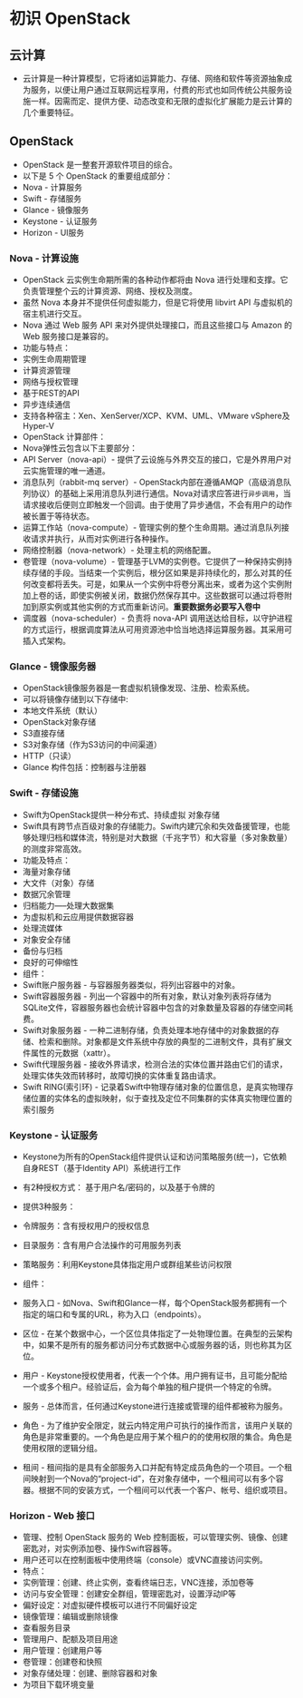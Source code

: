 # 初识 OpenStack

## 云计算

- 云计算是一种计算模型，它将诸如运算能力、存储、网络和软件等资源抽象成为服务，以便让用户通过互联网远程享用，付费的形式也如同传统公共服务设施一样。因需而定、提供方便、动态改变和无限的虚拟化扩展能力是云计算的几个重要特征。

## OpenStack

- OpenStack 是一整套开源软件项目的综合。
- 以下是 5 个 OpenStack 的重要组成部分：
 - Nova - 计算服务
 - Swift - 存储服务
 - Glance - 镜像服务
 - Keystone - 认证服务
 - Horizon - UI服务

### Nova - 计算设施

- OpenStack 云实例生命期所需的各种动作都将由 Nova 进行处理和支撑。它负责管理整个云的计算资源、网络、授权及测度。
- 虽然 Nova 本身并不提供任何虚拟能力，但是它将使用 libvirt API 与虚拟机的宿主机进行交互。
- Nova 通过 Web 服务 API 来对外提供处理接口，而且这些接口与 Amazon 的 Web 服务接口是兼容的。
- 功能与特点：
 - 实例生命周期管理
 - 计算资源管理
 - 网络与授权管理
 - 基于REST的API
 - 异步连续通信
 - 支持各种宿主：Xen、XenServer/XCP、KVM、UML、VMware vSphere及Hyper-V
- OpenStack 计算部件：
 - Nova弹性云包含以下主要部分：
 - API Server（nova-api）- 提供了云设施与外界交互的接口，它是外界用户对云实施管理的唯一通道。
 - 消息队列（rabbit-mq server）- OpenStack内部在遵循AMQP（高级消息队列协议）的基础上采用消息队列进行通信。Nova对请求应答进行`异步调用`，当请求接收后便则立即触发一个回调。由于使用了异步通信，不会有用户的动作被长置于等待状态。
 - 运算工作站（nova-compute）- 管理实例的整个生命周期。通过消息队列接收请求并执行，从而对实例进行各种操作。
 - 网络控制器（nova-network）- 处理主机的网络配置。
 - 卷管理（nova-volume）- 管理基于LVM的实例卷。它提供了一种保持实例持续存储的手段。当结束一个实例后，根分区如果是非持续化的，那么对其的任何改变都将丢失。可是，如果从一个实例中将卷分离出来，或者为这个实例附加上卷的话，即使实例被关闭，数据仍然保存其中。这些数据可以通过将卷附加到原实例或其他实例的方式而重新访问。**重要数据务必要写入卷中**
 - 调度器（nova-scheduler）- 负责将 nova-API 调用送达给目标，以守护进程的方式运行，根据调度算法从可用资源池中恰当地选择运算服务器。其采用可插入式架构。

### Glance - 镜像服务器

- OpenStack镜像服务器是一套虚拟机镜像发现、注册、检索系统。
- 可以将镜像存储到以下存储中:
 - 本地文件系统（默认）
 - OpenStack对象存储
 - S3直接存储
 - S3对象存储（作为S3访问的中间渠道）
 - HTTP（只读）
- Glance 构件包括：控制器与注册器

### Swift - 存储设施

- Swift为OpenStack提供一种分布式、持续虚拟 对象存储
- Swift具有跨节点百级对象的存储能力。Swift内建冗余和失效备援管理，也能够处理归档和媒体流，特别是对大数据（千兆字节）和大容量（多对象数量）的测度非常高效。
- 功能及特点：
 - 海量对象存储
 - 大文件（对象）存储
 - 数据冗余管理
 - 归档能力—–处理大数据集
 - 为虚拟机和云应用提供数据容器
 - 处理流媒体
 - 对象安全存储
 - 备份与归档
 - 良好的可伸缩性
- 组件：
 - Swift账户服务器 - 与容器服务器类似，将列出容器中的对象。
 - Swift容器服务器 - 列出一个容器中的所有对象，默认对象列表将存储为SQLite文件，容器服务器也会统计容器中包含的对象数量及容器的存储空间耗费。
 - Swift对象服务器 - 一种二进制存储，负责处理本地存储中的对象数据的存储、检索和删除。对象都是文件系统中存放的典型的二进制文件，具有扩展文件属性的元数据（xattr）。
 - Swift代理服务器 - 接收外界请求，检测合法的实体位置并路由它们的请求，处理实体失效而转移时，故障切换的实体重复路由请求。
 - Swift RING(索引环) - 记录着Swift中物理存储对象的位置信息，是真实物理存储位置的实体名的虚拟映射，似于查找及定位不同集群的实体真实物理位置的索引服务

### Keystone - 认证服务

- Keystone为所有的OpenStack组件提供认证和访问策略服务(统一)，它依赖自身REST（基于Identity API）系统进行工作
- 有2种授权方式： 基于用户名/密码的，以及基于令牌的
- 提供3种服务：
 - 令牌服务：含有授权用户的授权信息
 - 目录服务：含有用户合法操作的可用服务列表
 - 策略服务：利用Keystone具体指定用户或群组某些访问权限
- 组件：
 - 服务入口 - 如Nova、Swift和Glance一样，每个OpenStack服务都拥有一个指定的端口和专属的URL，称为入口（endpoints）。

 - 区位 - 在某个数据中心，一个区位具体指定了一处物理位置。在典型的云架构中，如果不是所有的服务都访问分布式数据中心或服务器的话，则也称其为区位。
 - 用户 - Keystone授权使用者，代表一个个体。用户拥有证书，且可能分配给一个或多个租户。经验证后，会为每个单独的租户提供一个特定的令牌。
 - 服务 - 总体而言，任何通过Keystone进行连接或管理的组件都被称为服务。
 - 角色 - 为了维护安全限定，就云内特定用户可执行的操作而言，该用户关联的角色是非常重要的。一个角色是应用于某个租户的的使用权限的集合。角色是使用权限的逻辑分组。
 - 租间 - 租间指的是具有全部服务入口并配有特定成员角色的一个项目。一个租间映射到一个Nova的“project-id”，在对象存储中，一个租间可以有多个容器。根据不同的安装方式，一个租间可以代表一个客户、帐号、组织或项目。

### Horizon - Web 接口

- 管理、控制 OpenStack 服务的 Web 控制面板，可以管理实例、镜像、创建密匙对，对实例添加卷、操作Swift容器等。
- 用户还可以在控制面板中使用终端（console）或VNC直接访问实例。
- 特点：
 - 实例管理：创建、终止实例，查看终端日志，VNC连接，添加卷等
 - 访问与安全管理：创建安全群组，管理密匙对，设置浮动IP等
 - 偏好设定：对虚拟硬件模板可以进行不同偏好设定
 - 镜像管理：编辑或删除镜像
 - 查看服务目录
 - 管理用户、配额及项目用途
 - 用户管理：创建用户等
 - 卷管理：创建卷和快照
 - 对象存储处理：创建、删除容器和对象
 - 为项目下载环境变量
